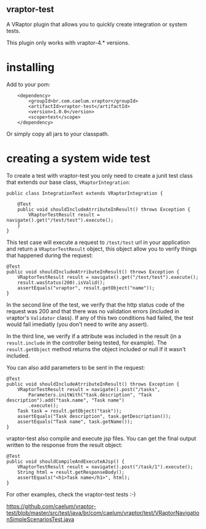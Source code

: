 ## vraptor-test

A VRaptor plugin that allows you to quickly create integration or system tests. 

This plugin only works with vraptor-4.* versions.

# installing

Add to your pom:

		<dependency>
			<groupId>br.com.caelum.vraptor</groupId>
			<artifactId>vraptor-test</artifactId>
			<version>1.0.0</version>
			<scope>test</scope>
		</dependency>
		
Or simply copy all jars to your classpath.
		
# creating a system wide test

To create a test with vraptor-test you only need to create a junit test class
that extends our base class, `VRaptorIntegration`: 

    public class IntegrationTest extends VRaptorIntegration {

        @Test
        public void shouldIncludeAtrributeInResult() throws Exception {
            VRaptorTestResult result = navigate().get("/test/test").execute();
        }
    }

This test case will execute a request to `/test/test` url in your application
and return a `VRaptorTestResult` object, this object allow you to verify things that
happened during the request:


    @Test
    public void shouldIncludeAtrributeInResult() throws Exception {
        VRaptorTestResult result = navigate().get("/test/test").execute();
        result.wasStatus(200).isValid();
        assertEquals("vraptor", result.getObject("name"));
    }

In the second line of the test, we verify that the http status code of the
request was 200 and that there was no validation errors (included in vraptor's
`Validator` class). If any of this two conditions had failed, the test would
fail imediatly (you don't need to write any assert).

In the third line, we verify if a attribute was included in the result (in a
`result.include` in the controller being tested, for example). The
`result.getObject` method returns the object included or null if it wasn't
included.

You can also add parameters to be sent in the request:

    @Test
    public void shouldIncludeAtrributeInResult() throws Exception {
        VRaptorTestResult result = navigate().post("/tasks", 
            Parameters.initWith("task.description", "Task description").add("task.name", "Task name")
            .execute();
        Task task = result.getObject("task"));
        assertEquals("Task description", task.getDescription());
        assertEquals("Task name", task.getName());
    }

vraptor-test also compile and execute jsp files. You can get the final output
written to the response from the result object:

    @Test
    public void shouldCompileAndExecuteAJsp() {
        VRaptorTestResult result = navigate().post("/task/1").execute();
        String html = result.getResponseBody();
        assertEquals("<h1>Task name</h1>", html);
    }

For other examples, check the vraptor-test tests :-) 

https://github.com/caelum/vraptor-test/blob/master/src/test/java/br/com/caelum/vraptor/test/VRaptorNavigationSimpleScenariosTest.java
